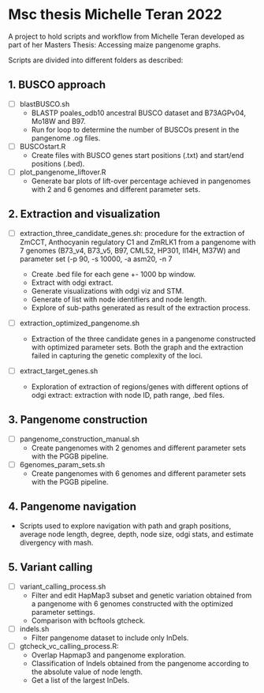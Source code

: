 # Msc thesis Michelle Teran 2022

A project to hold scripts and workflow from Michelle Teran developed as part of her Masters Thesis: Accessing maize pangenome graphs.

Scripts are divided into different folders as described:

## 1. BUSCO approach
- [ ] blastBUSCO.sh
  -  BLASTP poales_odb10 ancestral BUSCO dataset and B73AGPv04, Mo18W and B97.
  -  Run for loop to determine the number of BUSCOs present in the pangenome .og files.
- [ ] BUSCOstart.R
  - Create files with BUSCO genes start positions (.txt) and start/end positions (.bed).
- [ ] plot_pangenome_liftover.R
  - Generate bar plots of lift-over percentage achieved in pangenomes with 2 and 6 genomes and different parameter sets.

## 2. Extraction and visualization
- [ ] extraction_three_candidate_genes.sh: procedure for the extraction of ZmCCT, Anthocyanin regulatory C1 and ZmRLK1 from a pangenome with 7 genomes (B73_v4, B73_v5, B97, CML52, HP301, Il14H, M37W) and parameter set (-p 90, -s 10000, -a asm20, -n 7
  - Create .bed file for each gene +- 1000 bp window.
  - Extract with odgi extract.
  - Generate visualizations with odgi viz and STM.
  - Generate of list with node identifiers and node length.
  - Explore of sub-paths generated as result of the extraction process.

- [ ] extraction_optimized_pangenome.sh
  - Extraction of the three candidate genes in a pangenome constructed with optimized parameter sets. Both the graph and the extraction failed in capturing the genetic complexity of the loci.

- [ ] extract_target_genes.sh
  - Exploration of extraction of regions/genes with different options of odgi extract: extraction with node ID, path range, .bed files.

## 3. Pangenome construction
- [ ] pangenome_construction_manual.sh 
  - Create pangenomes with 2 genomes and different parameter sets with the PGGB pipeline.
- [ ] 6genomes_param_sets.sh 
  - Create pangenomes with 6 genomes and different parameter sets with the PGGB pipeline.

## 4. Pangenome navigation
- Scripts used to explore navigation with path and graph positions, average node length, degree, depth, node size, odgi stats, and estimate divergency with mash.

## 5. Variant calling
- [ ] variant_calling_process.sh
  - Filter and edit HapMap3 subset and genetic variation obtained from a pangenome with 6 genomes constructed with the optimized parameter settings. 
  - Comparison with bcftools gtcheck.
- [ ] indels.sh
  - Filter pangenome dataset to include only InDels.
- [ ] gtcheck_vc_calling_process.R:
  - Overlap Hapmap3 and pangenome exploration.
  - Classification of Indels obtained from the pangenome according to the absolute value of node length.
  - Get a list of the largest InDels.